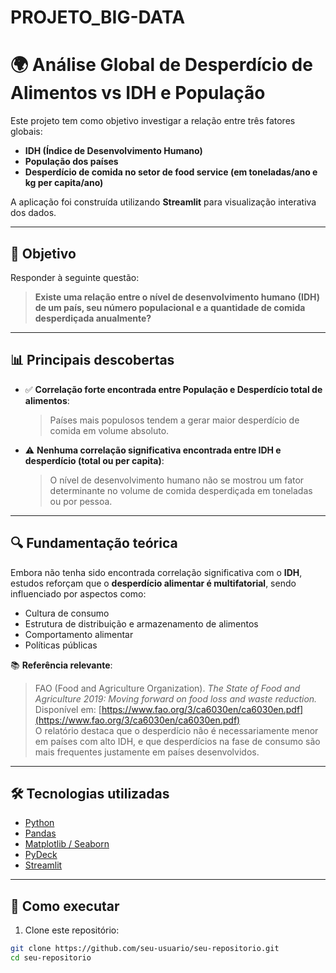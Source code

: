 # PROJETO_BIG-DATA

# 🌍 Análise Global de Desperdício de Alimentos vs IDH e População

Este projeto tem como objetivo investigar a relação entre três fatores globais:

- **IDH (Índice de Desenvolvimento Humano)**
- **População dos países**
- **Desperdício de comida no setor de food service (em toneladas/ano e kg per capita/ano)**

A aplicação foi construída utilizando **Streamlit** para visualização interativa dos dados.

---

## 🎯 Objetivo

Responder à seguinte questão:

> **Existe uma relação entre o nível de desenvolvimento humano (IDH) de um país, seu número populacional e a quantidade de comida desperdiçada anualmente?**

---

## 📊 Principais descobertas

- ✅ **Correlação forte encontrada entre População e Desperdício total de alimentos**:  
  > Países mais populosos tendem a gerar maior desperdício de comida em volume absoluto.

- ⚠️ **Nenhuma correlação significativa encontrada entre IDH e desperdício (total ou per capita)**:  
  > O nível de desenvolvimento humano não se mostrou um fator determinante no volume de comida desperdiçada em toneladas ou por pessoa.

---

## 🔍 Fundamentação teórica

Embora não tenha sido encontrada correlação significativa com o **IDH**, estudos reforçam que o **desperdício alimentar é multifatorial**, sendo influenciado por aspectos como:

- Cultura de consumo
- Estrutura de distribuição e armazenamento de alimentos
- Comportamento alimentar
- Políticas públicas

📚 **Referência relevante**:
> FAO (Food and Agriculture Organization). *The State of Food and Agriculture 2019: Moving forward on food loss and waste reduction.*  
> Disponível em: [https://www.fao.org/3/ca6030en/ca6030en.pdf](https://www.fao.org/3/ca6030en/ca6030en.pdf)  
> O relatório destaca que o desperdício não é necessariamente menor em países com alto IDH, e que desperdícios na fase de consumo são mais frequentes justamente em países desenvolvidos.

---

## 🛠️ Tecnologias utilizadas

- [Python](https://www.python.org/)
- [Pandas](https://pandas.pydata.org/)
- [Matplotlib / Seaborn](https://matplotlib.org/)
- [PyDeck](https://pydeck.gl/)
- [Streamlit](https://streamlit.io/)

---

## 🚀 Como executar

1. Clone este repositório:
```bash
git clone https://github.com/seu-usuario/seu-repositorio.git
cd seu-repositorio
